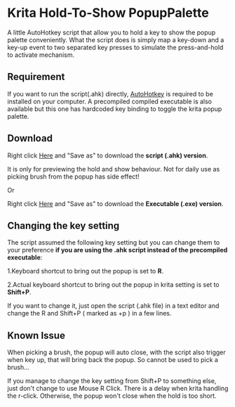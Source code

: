 # Krita Hold-To-Show PopupPalette
A little AutoHotkey script that allow you to hold a key to show the popup palette conveniently.
What the script does is simply map a key-down and a key-up event to two separated key presses to simulate the press-and-hold to activate mechanism.

## Requirement

If you want to run the script(.ahk) directly, [AutoHotkey](https://www.autohotkey.com/) is required to be installed on your computer.
A precompiled compiled executable is also available but this one has hardcoded key binding to toggle the krita popup palette.

## Download

Right click [Here](https://github.com/fantasyz/Krita_Hold_To_Show_Popup_Palette/raw/master/Script/Krita%20Hold_To_Show_PopupPalette.ahk) and "Save as" to download the **script (.ahk) version**.

It is only for previewing the hold and show behaviour. Not for daily use as picking brush from the popup has side effect!

Or

Right click [Here](https://github.com/fantasyz/Krita_Hold_To_Show_Popup_Palette/raw/master/Bin/Krita_Hold_To_Show_PopupPalette.exe) and "Save as" to download the **Executable (.exe) version**.


## Changing the key setting

The script assumed the following key setting but you can change them to your preference __if you are using the .ahk script instead of the precompiled executable__:

1.Keyboard shortcut to bring out the popup is set to **R**.

2.Actual keyboard shortcut to bring out the popup in krita setting is set to **Shift+P**.

If you want to change it, just open the  script (.ahk file) in a text editor and change the R and Shift+P ( marked as +p ) in a few lines.

## Known Issue

When picking a brush, the popup will auto close, with the script also trigger when key up, that will bring back the popup. So cannot be used to pick a brush...

If you manage to change the key setting from Shift+P to something else, just don't change to use Mouse R Click. There is a delay when krita handling the r-click. Otherwise, the popup won't close when the hold is too short.

